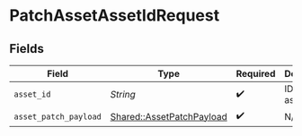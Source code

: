 # PatchAssetAssetIdRequest


## Fields

| Field                                                                 | Type                                                                  | Required                                                              | Description                                                           |
| --------------------------------------------------------------------- | --------------------------------------------------------------------- | --------------------------------------------------------------------- | --------------------------------------------------------------------- |
| `asset_id`                                                            | *String*                                                              | :heavy_check_mark:                                                    | ID of the asset                                                       |
| `asset_patch_payload`                                                 | [Shared::AssetPatchPayload](../../models/shared/assetpatchpayload.md) | :heavy_check_mark:                                                    | N/A                                                                   |